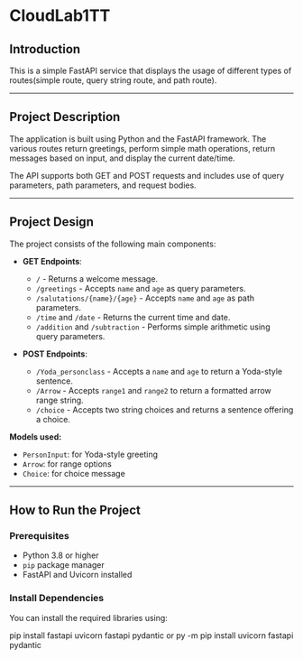 # CloudLab1TT

## Introduction

This is a simple FastAPI service that displays the usage of different types of routes(simple route, query string route, and path route).

---

## Project Description

The application is built using Python and the FastAPI framework. The various routes return greetings, perform simple math operations, return messages based on input, and display the current date/time.

The API supports both GET and POST requests and includes use of query parameters, path parameters, and request bodies.

---

## Project Design

The project consists of the following main components:

- **GET Endpoints**:
  - `/` - Returns a welcome message.
  - `/greetings` - Accepts `name` and `age` as query parameters.
  - `/salutations/{name}/{age}` - Accepts `name` and `age` as path parameters.
  - `/time` and `/date` - Returns the current time and date.
  - `/addition` and `/subtraction` - Performs simple arithmetic using query parameters.

- **POST Endpoints**:
  - `/Yoda_personclass` - Accepts a `name` and `age` to return a Yoda-style sentence.
  - `/Arrow` - Accepts `range1` and `range2` to return a formatted arrow range string.
  - `/choice` - Accepts two string choices and returns a sentence offering a choice.

**Models used:**
- `PersonInput`: for Yoda-style greeting
- `Arrow`: for range options
- `Choice`: for choice message

---

## How to Run the Project

### Prerequisites

- Python 3.8 or higher
- `pip` package manager
- FastAPI and Uvicorn installed

### Install Dependencies

You can install the required libraries using:

pip install fastapi uvicorn fastapi pydantic or py -m pip install uvicorn fastapi pydantic
